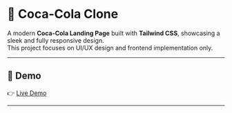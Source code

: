 # 🥤 Coca-Cola Clone

A modern **Coca-Cola Landing Page** built with **Tailwind CSS**, showcasing a sleek and fully responsive design.  
This project focuses on UI/UX design and frontend implementation only.

---

## 🚀 Demo
👉 [Live Demo](https://divyeshh-25.github.io/Coca-Cola-Clone/)

---